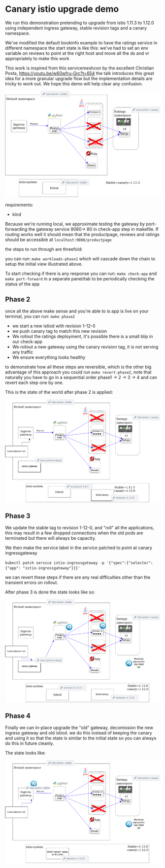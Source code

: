 # Canary istio upgrade demo

We run this demonstration pretending to upgrade from istio 1.11.3 to 1.12.0 using 
independent ingress gateway, stable revision tags and a canary namespace.

We've modified the default bookinfo example to have the ratings service in different namespace
the start state is like this:
we've had to set an env variable on reviews to point at the right host and move all the ds and vr appropriately
to make this work

This work is inspired from this servicemeshcon by the excellent Christian Posta,
https://youtu.be/w60wfru-Grc?t=654 the talk introduces this great idea for a more granular upgrade flow
but the implementation details are tricky to work out. We hope this demo will help clear any confusion.

![bookinfo setup](bookinfo-ns-setup.png)

requirements:
- kind

Because we're running local, we approximate testing the gateway by port-forwarding the gateway service
9080-> 80 in check-app step in makefile. If routing works well it should mean that
the productpage, reviews and ratings should be accessible at `localhost:9080/productpage`

the steps to run through are threefold:

you can run:
`make workloads-phase1` which will cascade down the chain to setup the initial view illustrated above.

To start checking if there is any response you can run:
`make check-app` and `make port-forward` in a separate panel/tab to be periodically checking the status of the app

## Phase 2

once all the above make sense and you're able to is app is live on your terminal, you can run:
`make phase2`

- we start a new istiod with revision 1-12-0
- we push canary tag to match this new revision
- We rollout the ratings deployment, it's possible there is a small blip in our check-app
- We rollout a new gateway using the canary revision tag, it is not serving any traffic
- We ensure everything looks healthy

to demonstrate how all these steps are reversible, which is the other big advantage of this approach
you could run
`make revert-phase2`, note that naturally you have to go in a sequential order phase1 -> 2 -> 3 -> 4
and can revert each step one by one.

This is the state of the world after phase 2 is applied:

![bookinfo setup](bookinfo-phase2.png)


## Phase 3

We update the stable tag to revision 1-12-0, and "roll" all the applications,
this may result in a few dropped connections when the old pods are terminated but there will always be capacity.

We then make the service label in the service patched to point at canary ingressgateway

`kubectl patch service istio-ingressgateway -p '{"spec":{"selector":{"app": "istio-ingressgateway"}}}'`

we can revert these steps if there are any real difficulties other than the transient errors on rollout.

After phase 3 is done the state looks like so:

![bookinfo setup](bookinfo-phase3.png)

## Phase 4

Finally we can in-place upgrade the "old" gateway, decomission the new ingress gateway and old istiod.
we do this instead of keeping the canary and using it so that the state is similar to the initial state so 
you can always do this in future cleanly.

The state looks like:

![bookinfo setup](bookinfo-phase4.png)
